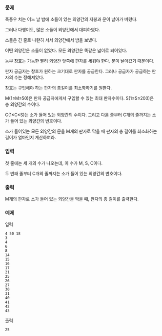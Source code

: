 ### 문제

폭풍우 치는 어느 날 밤에 소들이 있는 외양간의 지붕과 문이 날아가 버렸다. 

그러나 다행이도, 많은 소들이 외양간에서 대피하였다.

 

소들은 긴 줄로 나란히 서서 외양간에서 밤을 보냈다. 

어떤 외양간은 소들이 없었다. 모든 외양간은 똑같은 넓이로 되어있다.

 

농부 창호는 가능한 빨리 외양간 앞쪽에 판자를 세워야 한다. 문이 날아갔기 때문이다. 

판자 공급자는 창호가 원하는 크기대로 판자를 공급한다. 그러나 공급자가 공급하는 판자의 수는 정해져있다. 

창호는 구입해야 하는 판자의 총길이를 최소화하기를 원한다.

 

M(1≤M≤50)은 판자 공급자에게서 구입할 수 있는 최대 판자수이다. S(1≤S≤200)은 총 외양간의 수이다. 

C(1≤C≤S)는 소가 들어 있는 외양간의 수이다. 그리고 다음 줄부터 C개의 줄까지는 소가 들어 있는 외양간의 번호이다.

 

소가 들어있는 모든 외양간의 문을 M개의 판자로 막을 때 판자의 총 길이를 최소화하는 길이가 얼마인지 계산하여라.


### 입력
첫 줄에는 세 개의 수가 나오는데, 이 수가 M, S, C이다. 

두 번째 줄부터 C개의 줄까지는 소가 들어 있는 외양간의 번호이다.


### 출력
M개의 판자로 소가 들어 있는 외양간을 막을 때, 판자의 총 길이를 출력한다.


### 예제
입력
```
4 50 18 
3 
4 
6 
8 
14 
15 
16 
17 
21 
25 
26 
27 
30 
31 
40 
41 
42 
43
```

출력
```
25
```